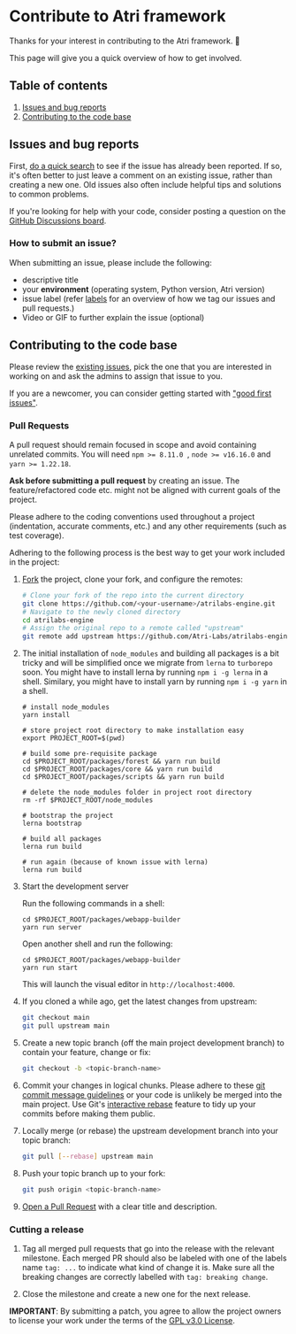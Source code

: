 # Contribute to Atri framework

Thanks for your interest in contributing to the Atri framework. 🎉

This page will give you a quick overview of how to get involved.

## Table of contents

1. [Issues and bug reports](#issues-and-bug-reports)
2. [Contributing to the code base](#contributing-to-the-code-base)

## Issues and bug reports

First, [do a quick search](https://github.com/Atri-Labs/atrilabs-engine/issues)
to see if the issue has already been reported. If so, it's often better to just
leave a comment on an existing issue, rather than creating a new one. Old issues
also often include helpful tips and solutions to common problems.

If you're looking for help with your code, consider posting a question on the
[GitHub Discussions board](https://github.com/Atri-Labs/atrilabs-engine/discussions).

### How to submit an issue?

When submitting an issue, please include the following:

- descriptive title
- your **environment** (operating system, Python version, Atri version)
- issue label (refer [labels](https://github.com/Atri-Labs/atrilabs-engine/labels) for an overview of how we tag our issues and pull requests.)
- Video or GIF to further explain the issue (optional)

## Contributing to the code base

Please review the [existing issues](<(https://github.com/Atri-Labs/atrilabs-engine/issues)>), pick the one that you are interested in working on and ask the admins to assign that issue to you.

If you are a newcomer, you can consider getting started with ["good first issues"](https://github.com/Atri-Labs/atrilabs-engine/issues?q=is%3Aissue+is%3Aopen+label%3A%22good+first+issue%22).

### Pull Requests

A pull request should remain focused in scope and avoid containing unrelated commits. You will need `npm >= 8.11.0 `, `node >= v16.16.0` and `yarn >= 1.22.18`.

**Ask before submitting a pull request** by creating an issue. The feature/refactored code etc. might not be aligned with current goals of the project.

Please adhere to the coding conventions used throughout a project (indentation, accurate comments, etc.) and any other requirements (such as test coverage).

Adhering to the following process is the best way to get your work included in the project:

1. [Fork](https://help.github.com/articles/fork-a-repo/) the project, clone your fork, and configure the remotes:

   ```bash
   # Clone your fork of the repo into the current directory
   git clone https://github.com/<your-username>/atrilabs-engine.git
   # Navigate to the newly cloned directory
   cd atrilabs-engine
   # Assign the original repo to a remote called "upstream"
   git remote add upstream https://github.com/Atri-Labs/atrilabs-engine.git
   ```

2. The initial installation of `node_modules` and building all packages is a bit tricky and will be simplified once we migrate from `lerna` to `turborepo` soon. You might have to install lerna by running `npm i -g lerna` in a shell. Similary, you might have to install yarn by running `npm i -g yarn` in a shell.

   ```
   # install node_modules
   yarn install

   # store project root directory to make installation easy
   export PROJECT_ROOT=$(pwd)

   # build some pre-requisite package
   cd $PROJECT_ROOT/packages/forest && yarn run build
   cd $PROJECT_ROOT/packages/core && yarn run build
   cd $PROJECT_ROOT/packages/scripts && yarn run build

   # delete the node_modules folder in project root directory
   rm -rf $PROJECT_ROOT/node_modules

   # bootstrap the project
   lerna bootstrap

   # build all packages
   lerna run build

   # run again (because of known issue with lerna)
   lerna run build
   ```

3. Start the development server

   Run the following commands in a shell:

   ```
   cd $PROJECT_ROOT/packages/webapp-builder
   yarn run server
   ```

   Open another shell and run the following:

   ```
   cd $PROJECT_ROOT/packages/webapp-builder
   yarn run start
   ```

   This will launch the visual editor in `http://localhost:4000`.

4. If you cloned a while ago, get the latest changes from upstream:

   ```bash
   git checkout main
   git pull upstream main
   ```

5. Create a new topic branch (off the main project development branch) to contain your feature, change or fix:

   ```bash
   git checkout -b <topic-branch-name>
   ```

6. Commit your changes in logical chunks. Please adhere to these [git commit
   message guidelines](https://tbaggery.com/2008/04/19/a-note-about-git-commit-messages.html)
   or your code is unlikely be merged into the main project. Use Git's
   [interactive rebase](https://help.github.com/articles/about-git-rebase/)
   feature to tidy up your commits before making them public.

7. Locally merge (or rebase) the upstream development branch into your topic branch:

   ```bash
   git pull [--rebase] upstream main
   ```

8. Push your topic branch up to your fork:

   ```bash
   git push origin <topic-branch-name>
   ```

9. [Open a Pull Request](https://help.github.com/articles/using-pull-requests/)
   with a clear title and description.

### Cutting a release

1. Tag all merged pull requests that go into the release with the relevant milestone. Each merged PR should also be labeled with one of the labels name `tag: ...` to indicate what kind of change it is. Make sure all the breaking changes are correctly labelled with `tag: breaking change`.

2. Close the milestone and create a new one for the next release.

**IMPORTANT**: By submitting a patch, you agree to allow the project
owners to license your work under the terms of the [GPL v3.0 License](https://github.com/Atri-Labs/atrilabs-engine/blob/main/LICENSE).
